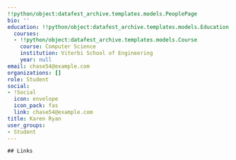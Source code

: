 ```yaml
---
!!python/object:datafest_archive.templates.models.PeoplePage
bio: ''
education: !!python/object:datafest_archive.templates.models.Education
  courses:
  - !!python/object:datafest_archive.templates.models.Course
    course: Computer Science
    institution: Viterbi School of Engineering
    year: null
email: chase54@example.com
organizations: []
role: Student
social:
- !Social
  icon: envelope
  icon_pack: fas
  link: chase54@example.com
title: Karen Ryan
user_groups:
- Student
---
```


    ## Links
    